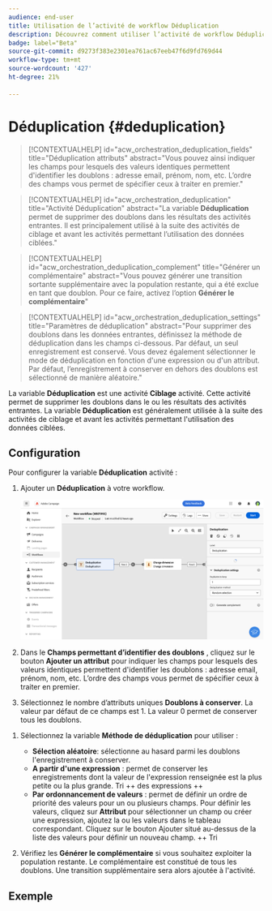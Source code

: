 ```yaml
---
audience: end-user
title: Utilisation de l’activité de workflow Déduplication
description: Découvrez comment utiliser l’activité de workflow Déduplication
badge: label="Beta"
source-git-commit: d9273f383e2301ea761ac67eeb47f6d9fd769d44
workflow-type: tm+mt
source-wordcount: '427'
ht-degree: 21%

---
```



# Déduplication {#deduplication}

>[!CONTEXTUALHELP]
>id="acw_orchestration_deduplication_fields"
>title="Déduplication attributs"
>abstract="Vous pouvez ainsi indiquer les champs pour lesquels des valeurs identiques permettent d&#39;identifier les doublons : adresse email, prénom, nom, etc. L’ordre des champs vous permet de spécifier ceux à traiter en premier."

>[!CONTEXTUALHELP]
>id="acw_orchestration_deduplication"
>title="Activité Déduplication"
>abstract="La variable **Déduplication** permet de supprimer des doublons dans les résultats des activités entrantes. Il est principalement utilisé à la suite des activités de ciblage et avant les activités permettant l’utilisation des données ciblées."


>[!CONTEXTUALHELP]
>id="acw_orchestration_deduplication_complement"
>title="Générer un complémentaire"
>abstract="Vous pouvez générer une transition sortante supplémentaire avec la population restante, qui a été exclue en tant que doublon. Pour ce faire, activez l’option **Générer le complémentaire**"

>[!CONTEXTUALHELP]
>id="acw_orchestration_deduplication_settings"
>title="Paramètres de déduplication"
>abstract="Pour supprimer des doublons dans les données entrantes, définissez la méthode de déduplication dans les champs ci-dessous. Par défaut, un seul enregistrement est conservé. Vous devez également sélectionner le mode de déduplication en fonction d&#39;une expression ou d&#39;un attribut. Par défaut, l’enregistrement à conserver en dehors des doublons est sélectionné de manière aléatoire."

La variable **Déduplication** est une activité **Ciblage** activité. Cette activité permet de supprimer les doublons dans le ou les résultats des activités entrantes. La variable **Déduplication** est généralement utilisée à la suite des activités de ciblage et avant les activités permettant l&#39;utilisation des données ciblées.

## Configuration

Pour configurer la variable **Déduplication** activité :

1. Ajouter un **Déduplication** à votre workflow.

   ![](../assets/workflow-deduplication.png)

1. Dans le **Champs permettant d’identifier des doublons** , cliquez sur le bouton **Ajouter un attribut** pour indiquer les champs pour lesquels des valeurs identiques permettent d&#39;identifier les doublons : adresse email, prénom, nom, etc. L’ordre des champs vous permet de spécifier ceux à traiter en premier.

1. Sélectionnez le nombre d’attributs uniques **Doublons à conserver**. La valeur par défaut de ce champs est 1. La valeur 0 permet de conserver tous les doublons.

<!--
    For example, if records A and B are considered duplicates of record Y, and a record C is considered as a duplicate of record Z:

    * If the value of the field is 1: only the Y and Z records are kept.
    * If the value of the field is 0: all the records are kept.
    * If the value of the field is 2: records C and Z are kept and two records from A, B, and Y are kept, by chance or depending on the deduplication method selected thereafter.

-->

1. Sélectionnez la variable **Méthode de déduplication** pour utiliser :

   * **Sélection aléatoire**: sélectionne au hasard parmi les doublons l&#39;enregistrement à conserver.
   * **A partir d&#39;une expression** : permet de conserver les enregistrements dont la valeur de l&#39;expression renseignée est la plus petite ou la plus grande. Tri ++ des expressions ++
   * **Par ordonnancement de valeurs** : permet de définir un ordre de priorité des valeurs pour un ou plusieurs champs. Pour définir les valeurs, cliquez sur **Attribut** pour sélectionner un champ ou créer une expression, ajoutez la ou les valeurs dans le tableau correspondant. Cliquez sur le bouton Ajouter situé au-dessus de la liste des valeurs pour définir un nouveau champ. ++ Tri

1. Vérifiez les **Générer le complémentaire** si vous souhaitez exploiter la population restante. Le complémentaire est constitué de tous les doublons. Une transition supplémentaire sera alors ajoutée à l&#39;activité.

## Exemple

